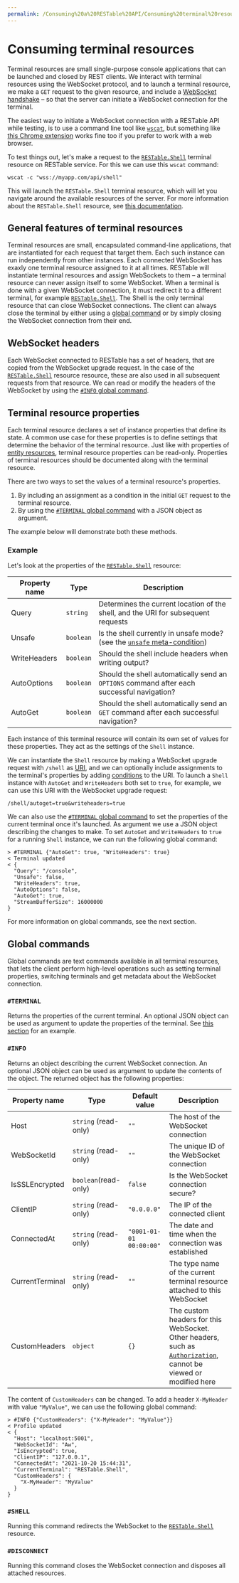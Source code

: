 ```yaml
---
permalink: /Consuming%20a%20RESTable%20API/Consuming%20terminal%20resources/
---
```


# Consuming terminal resources

Terminal resources are small single-purpose console applications that can be launched and closed by REST clients. We interact with terminal resources using the WebSocket protocol, and to launch a terminal resource, we make a `GET` request to the given resource, and include a [WebSocket handshake](https://developer.mozilla.org/en-US/docs/Web/API/WebSockets_API/Writing_WebSocket_servers#The_WebSocket_Handshake) – so that the server can initiate a WebSocket connection for the terminal.

The easiest way to initiate a WebSocket connection with a RESTable API while testing, is to use a command line tool like [`wscat`](https://www.npmjs.com/package/wscat), but something like [this Chrome extension](https://chrome.google.com/webstore/detail/simple-websocket-client/pfdhoblngboilpfeibdedpjgfnlcodoo?hl=en) works fine too if you prefer to work with a web browser.

To test things out, let's make a request to the [`RESTable.Shell`](../../Built-in%20resources/RESTable/Shell) terminal resource on RESTable service. For this we can use this `wscat` command:

```
wscat -c "wss://myapp.com/api/shell"
```

This will launch the `RESTable.Shell` terminal resource, which will let you navigate around the available resources of the server. For more information about the `RESTable.Shell` resource, see [this documentation](../../Built-in%20resources/RESTable/Shell).

## General features of terminal resources

Terminal resources are small, encapsulated command-line applications, that are instantiated for each request that target them. Each such instance can run independently from other instances. Each connected WebSocket has exaxly one terminal resource assigned to it at all times. RESTable will instantiate terminal resources and assign WebSockets to them – a terminal resource can never assign itself to some WebSocket. When a terminal is done with a given WebSocket connection, it must redirect it to a different terminal, for example [`RESTable.Shell`](../../Built-in%20resources/RESTable/Shell). The Shell is the only terminal resource that can close WebSocket connections. The client can always close the terminal by either using a [global command](#global-commands) or by simply closing the WebSocket connection from their end.

## WebSocket headers

Each WebSocket connected to RESTable has a set of headers, that are copied from the WebSocket upgrade request. In the case of the [`RESTable.Shell`](../../Built-in%20resources/RESTable/Shell) resource resource, these are also used in all subsequent requests from that resource. We can read or modify the headers of the WebSocket by using the [`#INFO` global command](#global-commands).

## Terminal resource properties

Each terminal resource declares a set of instance properties that define its state. A common use case for these properties is to define settings that determine the behavior of the terminal resource. Just like with properties of [entity resources](../../Resource%20kinds#entity-resources), terminal resource properties can be read-only. Properties of terminal resources should be documented along with the terminal resource.

There are two ways to set the values of a terminal resource's properties.

1. By including an assignment as a condition in the initial `GET` request to the terminal resource.
2. By using the [`#TERMINAL` global command](#global-commands) with a JSON object as argument.

The example below will demonstrate both these methods.

### Example

Let's look at the properties of the [`RESTable.Shell`](../../Built-in%20resources/RESTable/Shell) resource:

Property name    | Type      | Description
---------------- | --------- | ---------------------------------------------------------------------------------------------------------
Query            | `string`  | Determines the current location of the shell, and the URI for subsequent requests
Unsafe           | `boolean` | Is the shell currently in unsafe mode? (see the [`unsafe` meta-condition](../URI/Meta-conditions#unsafe))
WriteHeaders     | `boolean` | Should the shell include headers when writing output?
AutoOptions      | `boolean` | Should the shell automatically send an `OPTIONS` command after each successful navigation?
AutoGet          | `boolean` | Should the shell automatically send an `GET` command after each successful navigation?

Each instance of this terminal resource will contain its own set of values for these properties. They act as the settings of the `Shell` instance.

We can instantiate the `Shell` resource by making a WebSocket upgrade request with `/shell` as [URI](../URI), and we can optionally include assignments to the terminal's properties by adding [conditions](../URI/Conditions) to the URI. To launch a `Shell` instance with `AutoGet` and `WriteHeaders` both set to `true`, for example, we can use this URI with the WebSocket upgrade request:

```
/shell/autoget=true&writeheaders=true
```

We can also use the [`#TERMINAL` global command](#global-commands) to set the properties of the current terminal once it's launched. As argument we use a JSON object describing the changes to make. To set `AutoGet` and `WriteHeaders` to `true` for a running `Shell` instance, we can run the following global command:

```
> #TERMINAL {"AutoGet": true, "WriteHeaders": true}
< Terminal updated
< {
  "Query": "/console",
  "Unsafe": false,
  "WriteHeaders": true,
  "AutoOptions": false,
  "AutoGet": true,
  "StreamBufferSize": 16000000
}
```

For more information on global commands, see the next section.

## Global commands

Global commands are text commands available in all terminal resources, that lets the client perform high-level operations such as setting terminal properties, switching terminals and get metadata about the WebSocket connection.

### `#TERMINAL`

Returns the properties of the current terminal. An optional JSON object can be used as argument to update the properties of the terminal. See [this section](#example) for an example.

### `#INFO`

Returns an object describing the current WebSocket connection. An optional JSON object can be used as argument to update the contents of the object. The returned object has the following properties:

Property name   | Type                 | Default value           | Description
--------------- | -------------------- | ----------------------- | --------------------------------------------------------------------------------------------------------------------------------------------
Host            | `string` (read-only) | `""`                    | The host of the WebSocket connection
WebSocketId     | `string` (read-only) | `""`                    | The unique ID of the WebSocket connection
IsSSLEncrypted  | `boolean`(read-only) | `false`                 | Is the WebSocket connection secure?
ClientIP        | `string` (read-only) | `"0.0.0.0"`             | The IP of the connected client
ConnectedAt     | `string` (read-only) | `"0001-01-01 00:00:00"` | The date and time when the connection was established
CurrentTerminal | `string` (read-only) | `""`                    | The type name of the current terminal resource attached to this WebSocket
CustomHeaders   | `object`             | `{}`                    | The custom headers for this WebSocket. Other headers, such as [`Authorization`](../Headers#authorization), cannot be viewed or modified here

The content of `CustomHeaders` can be changed. To add a header `X-MyHeader` with value `"MyValue"`, we can use the following global command:

```
> #INFO {"CustomHeaders": {"X-MyHeader": "MyValue"}}
< Profile updated
< {
  "Host": "localhost:5001",
  "WebSocketId": "Aw",
  "IsEncrypted": true,
  "ClientIP": "127.0.0.1",
  "ConnectedAt": "2021-10-20 15:44:31",
  "CurrentTerminal": "RESTable.Shell",
  "CustomHeaders": {
    "X-MyHeader": "MyValue"
  }
}
```

### `#SHELL`

Running this command redirects the WebSocket to the [`RESTable.Shell`](../../Built-in%20resources/RESTable/Shell) resource.

### `#DISCONNECT`

Running this command closes the WebSocket connection and disposes all attached resources.